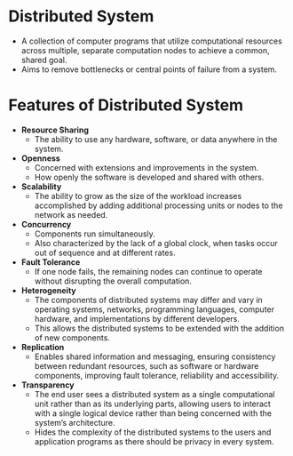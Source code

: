 # Distributed System
- A collection of computer programs that utilize computational resources across multiple, separate computation nodes to achieve a common, shared goal.
- Aims to remove bottlenecks or central points of failure from a system.

# Features of Distributed System
- **Resource Sharing**
    - The ability to use any hardware, software, or data anywhere in the system.
- **Openness**
    - Concerned with extensions and improvements in the system.
    - How openly the software is developed and shared with others.
- **Scalability**
    - The ability to grow as the size of the workload increases accomplished by adding additional processing units or nodes to the network as needed.
- **Concurrency**
    - Components run simultaneously.
    - Also characterized by the lack of a global clock, when tasks occur out of sequence and at different rates.
- **Fault Tolerance**
    - If one node fails, the remaining nodes can continue to operate without disrupting the overall computation.
- **Heterogeneity**
    - The components of distributed systems may differ and vary in operating systems, networks, programming languages, computer hardware, and implementations by different developers.
    - This allows the distributed systems to be extended with the addition of new components.
- **Replication**
    - Enables shared information and messaging, ensuring consistency between redundant resources, such as software or hardware components, improving fault tolerance, reliability and accessibility.
- **Transparency**
    - The end user sees a distributed system as a single computational unit rather than as its underlying parts, allowing users to interact with a single logical device rather than being concerned with the system’s architecture.
    - Hides the complexity of the distributed systems to the users and application programs as there should be privacy in every system.
